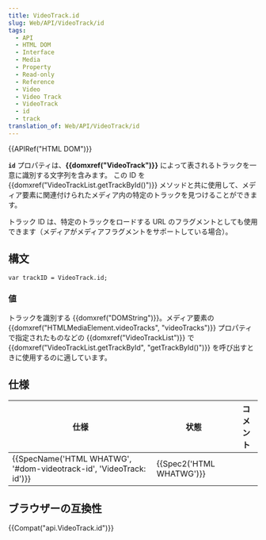 ```yaml
---
title: VideoTrack.id
slug: Web/API/VideoTrack/id
tags:
  - API
  - HTML DOM
  - Interface
  - Media
  - Property
  - Read-only
  - Reference
  - Video
  - Video Track
  - VideoTrack
  - id
  - track
translation_of: Web/API/VideoTrack/id
---
```

{{APIRef("HTML DOM")}}

**`id`** プロパティは、**{{domxref("VideoTrack")}}** によって表されるトラックを一意に識別する文字列を含みます。 この ID を {{domxref("VideoTrackList.getTrackById()")}} メソッドと共に使用して、メディア要素に関連付けられたメディア内の特定のトラックを見つけることができます。

トラック ID は、特定のトラックをロードする URL のフラグメントとしても使用できます（メディアがメディアフラグメントをサポートしている場合）。

## 構文

```
var trackID = VideoTrack.id;
```

### 値

トラックを識別する {{domxref("DOMString")}}。メディア要素の {{domxref("HTMLMediaElement.videoTracks", "videoTracks")}} プロパティで指定されたものなどの {{domxref("VideoTrackList")}} で {{domxref("VideoTrackList.getTrackById", "getTrackById()")}} を呼び出すときに使用するのに適しています。

## 仕様

| 仕様                                                                                     | 状態                             | コメント |
| ---------------------------------------------------------------------------------------- | -------------------------------- | -------- |
| {{SpecName('HTML WHATWG', '#dom-videotrack-id', 'VideoTrack: id')}} | {{Spec2('HTML WHATWG')}} |          |

## ブラウザーの互換性

{{Compat("api.VideoTrack.id")}}
